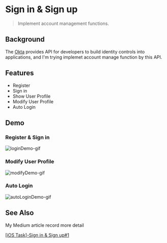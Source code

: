 # Sign in & Sign up

> Implement account management functions.

## Background
The [Okta](https://www.okta.com/) provides API for developers to build identity controls into applications, and I'm trying implemet account manage function by this API.

## Features
- Register
- Sign in 
- Show User Profile
- Modify User Profile
- Auto Login

## Demo
### Register & Sign in
![loginDemo-gif](https://miro.medium.com/max/700/1*3P5OCccbkE1ZwhoIoveIRA.gif)
### Modify User Profile
![modifyDemo-gif](https://miro.medium.com/max/700/1*Os3zjD_QOcD2cw27luDQ5g.gif)
### Auto Login
![autoLoginDemo-gif](https://miro.medium.com/max/337/1*ARjxVhAiveGWVmQUhBRQ9A.gif)

## See Also
My Medium article record more detail

[[iOS Task]-Sign in & Sign up#1](https://medium.com/%E5%BD%BC%E5%BE%97%E6%BD%98%E7%9A%84-swift-ios-app-%E9%96%8B%E7%99%BC%E6%95%99%E5%AE%A4/ios-task-sign-in-sign-up-1-cd642463e8be)